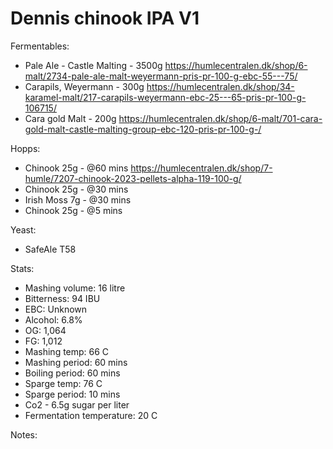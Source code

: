 # Dennis chinook IPA V1

Fermentables: 
  - Pale Ale - Castle Malting - 3500g
    https://humlecentralen.dk/shop/6-malt/2734-pale-ale-malt-weyermann-pris-pr-100-g-ebc-55---75/
  - Carapils, Weyermann - 300g
    https://humlecentralen.dk/shop/34-karamel-malt/217-carapils-weyermann-ebc-25---65-pris-pr-100-g-106715/
  - Cara gold Malt - 200g
    https://humlecentralen.dk/shop/6-malt/701-cara-gold-malt-castle-malting-group-ebc-120-pris-pr-100-g-/

Hopps:
  - Chinook 25g - @60 mins
    https://humlecentralen.dk/shop/7-humle/7207-chinook-2023-pellets-alpha-119-100-g/
  - Chinook 25g - @30 mins
  - Irish Moss 7g - @30 mins
  - Chinook 25g - @5 mins

Yeast:
  - SafeAle T58

Stats:
 - Mashing volume: 16 litre
 - Bitterness: 94 IBU
 - EBC: Unknown
 - Alcohol: 6.8%
 - OG: 1,064
 - FG: 1,012
 - Mashing temp: 66 C
 - Mashing period: 60 mins
 - Boiling period: 60 mins
 - Sparge temp: 76 C
 - Sparge period: 10 mins
 - Co2 - 6.5g sugar per liter
 - Fermentation temperature: 20 C

Notes:
